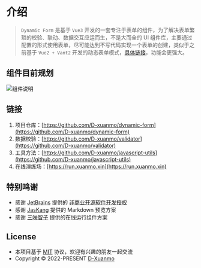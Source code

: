 # 介绍

> `Dynamic Form` 是基于 `Vue3` 开发的一套专注于表单的组件，为了解决表单繁琐的校验、联动、数据交互应运而生，不是大而全的 UI 组件库，主要通过配置的形式使用表单，尽可能达到不写代码实现一个表单的创建，类似于之前基于 `Vue2 + Vant2` 开发的动态表单模式，[具体链接](https://github.com/D-xuanmo/v-form)，功能会更强大。

## 组件目前规划

![组件说明](https://uoo.ink/FMindMapping)

## 链接

1. 项目仓库：[https://github.com/D-xuanmo/dynamic-form](https://github.com/D-xuanmo/dynamic-form)
2. 数据校验：[https://github.com/D-xuanmo/validator](https://github.com/D-xuanmo/validator)
3. 工具方法：[https://github.com/D-xuanmo/javascript-utils](https://github.com/D-xuanmo/javascript-utils)
4. 在线演练场：[https://run.xuanmo.xin](https://run.xuanmo.xin)

## 特别鸣谢

- 感谢 [JetBrains](https://www.jetbrains.com/) 提供的 [非商业开源软件开发授权](https://www.jetbrains.com/shop/eform/opensource)
- 感谢 [JasKang](https://github.com/JasKang/vite-plugin-markdown-preview) 提供的 Markdown 预览方案
- 感谢 [三咲智子](https://github.com/element-plus/element-plus-playground) 提供的在线运行组件方案

## License

- 本项目基于 [MIT](https://github.com/D-xuanmo/dynamic-form/blob/develop/LICENSE) 协议，欢迎有兴趣的朋友一起交流
- Copyright © 2022-PRESENT [D-Xuanmo](https://github.com/D-xuanmo)
